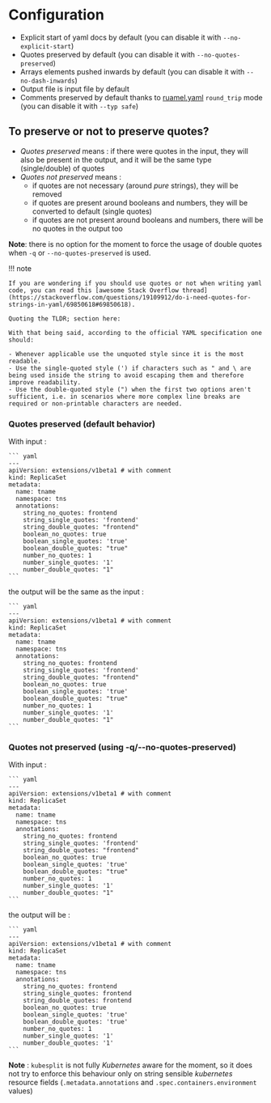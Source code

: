 # Configuration

- Explicit start of yaml docs by default (you can disable it with
  `--no-explicit-start`)
- Quotes preserved by default (you can disable it with
  `--no-quotes-preserved`)
- Arrays elements pushed inwards by default (you can disable it with
  `--no-dash-inwards`)
- Output file is input file by default
- Comments preserved by default thanks to
  [ruamel.yaml](https://pypi.python.org/pypi/ruamel.yaml) `round_trip`
  mode (you can disable it with `--typ safe`)

## To preserve or not to preserve quotes?

- *Quotes preserved* means : if there were quotes in the input, they
  will also be present in the output, and it will be the same type
  (single/double) of quotes
- *Quotes not preserved* means :
  - if quotes are not necessary (around *pure* strings), they will
    be removed
  - if quotes are present around booleans and numbers, they will be
    converted to default (single quotes)
  - if quotes are not present around booleans and numbers, there
    will be no quotes in the output too

**Note**: there is no option for the moment to force the usage of double
quotes when `-q` or `--no-quotes-preserved` is used.

!!! note

    If you are wondering if you should use quotes or not when writing yaml code, you can read this [awesome Stack Overflow thread](https://stackoverflow.com/questions/19109912/do-i-need-quotes-for-strings-in-yaml/69850618#69850618).

    Quoting the TLDR; section here:

    With that being said, according to the official YAML specification one should:

    - Whenever applicable use the unquoted style since it is the most readable.
    - Use the single-quoted style (') if characters such as " and \ are being used inside the string to avoid escaping them and therefore improve readability.
    - Use the double-quoted style (") when the first two options aren't sufficient, i.e. in scenarios where more complex line breaks are required or non-printable characters are needed.

### Quotes preserved (default behavior)

With input :

    ``` yaml
    ---
    apiVersion: extensions/v1beta1 # with comment
    kind: ReplicaSet
    metadata:
      name: tname
      namespace: tns
      annotations:
        string_no_quotes: frontend
        string_single_quotes: 'frontend'
        string_double_quotes: "frontend"
        boolean_no_quotes: true
        boolean_single_quotes: 'true'
        boolean_double_quotes: "true"
        number_no_quotes: 1
        number_single_quotes: '1'
        number_double_quotes: "1"
    ```

the output will be the same as the input :

    ``` yaml
    ---
    apiVersion: extensions/v1beta1 # with comment
    kind: ReplicaSet
    metadata:
      name: tname
      namespace: tns
      annotations:
        string_no_quotes: frontend
        string_single_quotes: 'frontend'
        string_double_quotes: "frontend"
        boolean_no_quotes: true
        boolean_single_quotes: 'true'
        boolean_double_quotes: "true"
        number_no_quotes: 1
        number_single_quotes: '1'
        number_double_quotes: "1"
    ```

### Quotes not preserved (using <span class="title-ref">-q/--no-quotes-preserved</span>)

With input :

    ``` yaml
    ---
    apiVersion: extensions/v1beta1 # with comment
    kind: ReplicaSet
    metadata:
      name: tname
      namespace: tns
      annotations:
        string_no_quotes: frontend
        string_single_quotes: 'frontend'
        string_double_quotes: "frontend"
        boolean_no_quotes: true
        boolean_single_quotes: 'true'
        boolean_double_quotes: "true"
        number_no_quotes: 1
        number_single_quotes: '1'
        number_double_quotes: "1"
    ```

the output will be :

    ``` yaml
    ---
    apiVersion: extensions/v1beta1 # with comment
    kind: ReplicaSet
    metadata:
      name: tname
      namespace: tns
      annotations:
        string_no_quotes: frontend
        string_single_quotes: frontend
        string_double_quotes: frontend
        boolean_no_quotes: true
        boolean_single_quotes: 'true'
        boolean_double_quotes: 'true'
        number_no_quotes: 1
        number_single_quotes: '1'
        number_double_quotes: '1'
    ```

**Note** : `kubesplit` is not fully
*Kubernetes* aware for the moment, so it does not try to enforce
this behaviour only on string sensible *kubernetes* resource fields
(`.metadata.annotations` and
`.spec.containers.environment` values)
